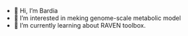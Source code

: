 - 👋 Hi, I’m Bardia
- 👀 I’m interested in meking genome-scale metabolic model
- 🌱 I’m currently learning about RAVEN toolbox.


<!---
bardia510/bardia510 is a ✨ special ✨ repository because its `README.md` (this file) appears on your GitHub profile.
You can click the Preview link to take a look at your changes.
--->
